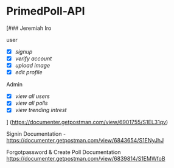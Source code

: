 # PrimedPoll-API

[### Jeremiah Iro 

user
- [x] *signup*
- [x] *verify account*
- [x] *upload image*
- [x] *edit profile*

Admin
- [x] *view all users*
- [x] *view all polls*
- [x] *view trending intrest*

] (https://documenter.getpostman.com/view/6901755/S1EL31qv)


Signin Documentation - https://documenter.getpostman.com/view/6843654/S1ENyJhJ


Forgotpassword & Create Poll Documentation https://documenter.getpostman.com/view/6839814/S1EMWfoB
